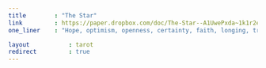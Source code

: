 ```yaml
---
title        : "The Star"
link         : https://paper.dropbox.com/doc/The-Star--A1UwePxda~1k1r2e5yBpGXI9AQ-aELLve95mokFLKCJyheeF
one_liner    : "Hope, optimism, openness, certainty, faith, longing, truth"

layout 			 : tarot
redirect 		 : true
---
```

